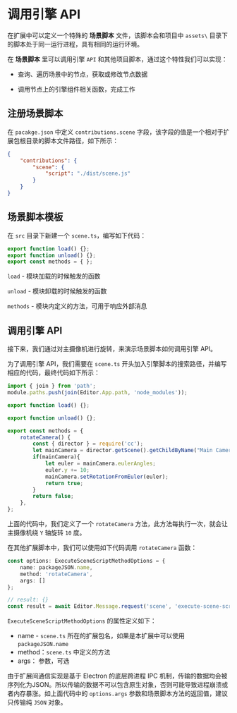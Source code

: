 # 调用引擎 API

在扩展中可以定义一个特殊的 **场景脚本** 文件，该脚本会和项目中 `assets\` 目录下的脚本处于同一运行进程，具有相同的运行环境。

在 **场景脚本** 里可以调用引擎 `API` 和其他项目脚本，通过这个特性我们可以实现：

- 查询、遍历场景中的节点，获取或修改节点数据

- 调用节点上的引擎组件相关函数，完成工作

## 注册场景脚本

在 `pacakge.json` 中定义 `contributions.scene` 字段，该字段的值是一个相对于扩展包根目录的脚本文件路径，如下所示：

```json
{
    "contributions": {
        "scene": {
            "script": "./dist/scene.js"
        }
    }
}
```

## 场景脚本模板

在 `src` 目录下新建一个 `scene.ts`，编写如下代码：

```typescript
export function load() {};
export function unload() {};
export const methods = { };
```

`load` - 模块加载的时候触发的函数

`unload` - 模块卸载的时候触发的函数

`methods` - 模块内定义的方法，可用于响应外部消息

## 调用引擎 API

接下来，我们通过对主摄像机进行旋转，来演示场景脚本如何调用引擎 API。

为了调用引擎 API，我们需要在 `scene.ts` 开头加入引擎脚本的搜索路径，并编写相应的代码，最终代码如下所示：

```typescript
import { join } from 'path';
module.paths.push(join(Editor.App.path, 'node_modules'));

export function load() {};

export function unload() {};

export const methods = {
    rotateCamera() {
        const { director } = require('cc');
        let mainCamera = director.getScene().getChildByName("Main Camera");
        if(mainCamera){
            let euler = mainCamera.eulerAngles;
            euler.y += 10;
            mainCamera.setRotationFromEuler(euler);
            return true;
        }
        return false;
    },
};
```

上面的代码中，我们定义了一个 `rotateCamera` 方法，此方法每执行一次，就会让主摄像机绕 `Y` 轴旋转 `10` 度。

在其他扩展脚本中，我们可以使用如下代码调用 `rotateCamera` 函数：

```typescript
const options: ExecuteSceneScriptMethodOptions = {
    name: packageJSON.name,
    method: 'rotateCamera',
    args: []
};

// result: {}
const result = await Editor.Message.request('scene', 'execute-scene-script', options);
```

`ExecuteSceneScriptMethodOptions` 的属性定义如下：
- name - `scene.ts` 所在的扩展包名，如果是本扩展中可以使用 `packageJSON.name`
- method：`scene.ts` 中定义的方法
- args： 参数，可选

由于扩展间通信实现是基于 Electron 的底层跨进程 IPC 机制，传输的数据均会被序列化为JSON。所以传输的数据不可以包含原生对象，否则可能导致进程崩溃或者内存暴涨。如上面代码中的 `options.args` 参数和场景脚本方法的返回值，建议只传输纯 `JSON` 对象。
